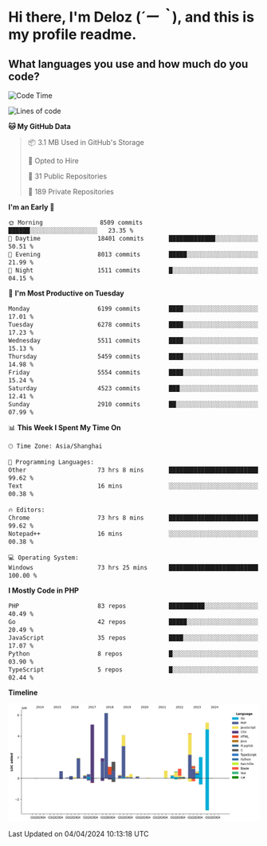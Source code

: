 # **Hi there, I'm Deloz (*´ー｀*), and this is my profile readme.**

## **What languages you use and how much do you code?**

<!--START_SECTION:waka-->
![Code Time](http://img.shields.io/badge/Code%20Time-3%2C681%20hrs%2032%20mins-blue)

![Lines of code](https://img.shields.io/badge/From%20Hello%20World%20I%27ve%20Written-40.4%20million%20lines%20of%20code-blue)

**🐱 My GitHub Data** 

> 📦 3.1 MB Used in GitHub's Storage 
 > 
> 💼 Opted to Hire
 > 
> 📜 31 Public Repositories 
 > 
> 🔑 189 Private Repositories 
 > 
**I'm an Early 🐤** 

```text
🌞 Morning                8509 commits        ██████░░░░░░░░░░░░░░░░░░░   23.35 % 
🌆 Daytime                18401 commits       █████████████░░░░░░░░░░░░   50.51 % 
🌃 Evening                8013 commits        █████░░░░░░░░░░░░░░░░░░░░   21.99 % 
🌙 Night                  1511 commits        █░░░░░░░░░░░░░░░░░░░░░░░░   04.15 % 
```
📅 **I'm Most Productive on Tuesday** 

```text
Monday                   6199 commits        ████░░░░░░░░░░░░░░░░░░░░░   17.01 % 
Tuesday                  6278 commits        ████░░░░░░░░░░░░░░░░░░░░░   17.23 % 
Wednesday                5511 commits        ████░░░░░░░░░░░░░░░░░░░░░   15.13 % 
Thursday                 5459 commits        ████░░░░░░░░░░░░░░░░░░░░░   14.98 % 
Friday                   5554 commits        ████░░░░░░░░░░░░░░░░░░░░░   15.24 % 
Saturday                 4523 commits        ███░░░░░░░░░░░░░░░░░░░░░░   12.41 % 
Sunday                   2910 commits        ██░░░░░░░░░░░░░░░░░░░░░░░   07.99 % 
```


📊 **This Week I Spent My Time On** 

```text
🕑︎ Time Zone: Asia/Shanghai

💬 Programming Languages: 
Other                    73 hrs 8 mins       █████████████████████████   99.62 % 
Text                     16 mins             ░░░░░░░░░░░░░░░░░░░░░░░░░   00.38 % 

🔥 Editors: 
Chrome                   73 hrs 8 mins       █████████████████████████   99.62 % 
Notepad++                16 mins             ░░░░░░░░░░░░░░░░░░░░░░░░░   00.38 % 

💻 Operating System: 
Windows                  73 hrs 25 mins      █████████████████████████   100.00 % 
```

**I Mostly Code in PHP** 

```text
PHP                      83 repos            ██████████░░░░░░░░░░░░░░░   40.49 % 
Go                       42 repos            █████░░░░░░░░░░░░░░░░░░░░   20.49 % 
JavaScript               35 repos            ████░░░░░░░░░░░░░░░░░░░░░   17.07 % 
Python                   8 repos             █░░░░░░░░░░░░░░░░░░░░░░░░   03.90 % 
TypeScript               5 repos             █░░░░░░░░░░░░░░░░░░░░░░░░   02.44 % 
```



**Timeline**

![Lines of Code chart](https://raw.githubusercontent.com/deloz/deloz/main/assets/bar_graph.png)


 Last Updated on 04/04/2024 10:13:18 UTC
<!--END_SECTION:waka-->
